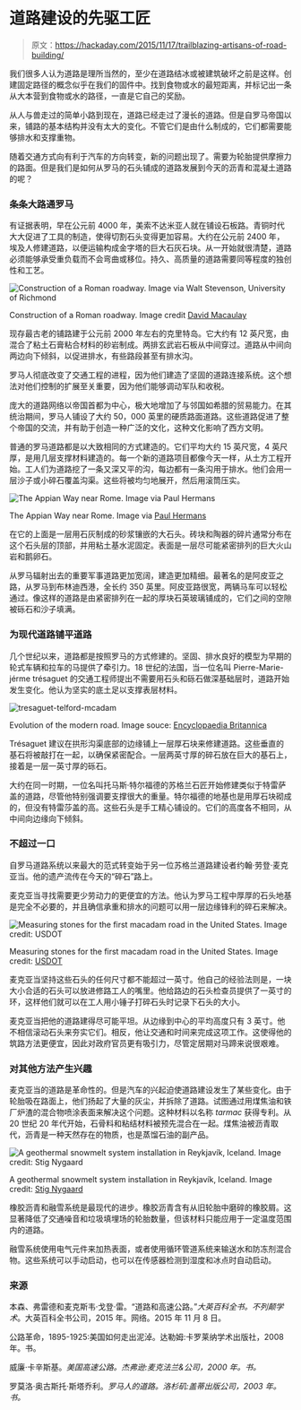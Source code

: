 # 道路建设的先驱工匠

> 原文：<https://hackaday.com/2015/11/17/trailblazing-artisans-of-road-building/>

我们很多人认为道路是理所当然的，至少在道路结冰或被建筑破坏之前是这样。创建固定路径的概念似乎在我们的固件中。找到食物或水的最短距离，并标记出一条从大本营到食物或水的路径，一直是它自己的奖励。

从人与兽走过的简单小路到现在，道路已经走过了漫长的道路。但是自罗马帝国以来，铺路的基本结构并没有太大的变化。不管它们是由什么制成的，它们都需要能够排水和支撑重物。

随着交通方式向有利于汽车的方向转变，新的问题出现了。需要为轮胎提供摩擦力的路面。但是我们是如何从罗马的石头铺成的道路发展到今天的沥青和混凝土道路的呢？

### 条条大路通罗马

有证据表明，早在公元前 4000 年，美索不达米亚人就在铺设石板路。青铜时代大大促进了工具的制造，使得切割石头变得更加容易。大约在公元前 2400 年，埃及人修建道路，以便运输构成金字塔的巨大石灰石块。从一开始就很清楚，道路必须能够承受重负载而不会弯曲或移位。持久、高质量的道路需要同等程度的独创性和工艺。

![Construction of a Roman roadway. Image via Walt Stevenson, University of Richmond](img/c267d6bae6f51f371389a2717eda177e.png)

Construction of a Roman roadway. Image credit [David Macaulay](https://www.worldcat.org/title/city-a-story-of-roman-planning-and-construction/oclc/12278994)

现存最古老的铺路建于公元前 2000 年左右的克里特岛。它大约有 12 英尺宽，由混合了粘土石膏粘合材料的砂岩制成。两排玄武岩石板从中间穿过。道路从中间向两边向下倾斜，以促进排水，有些路段甚至有排水沟。

罗马人彻底改变了交通工程的进程，因为他们建造了坚固的道路连接系统。这个想法对他们控制的扩展至关重要，因为他们能够调动军队和收税。

庞大的道路网络以帝国首都为中心，极大地增加了与邻国如希腊的贸易能力。在其统治期间，罗马人铺设了大约 50，000 英里的硬质路面道路。这些道路促进了整个帝国的交流，并有助于创造一种广泛的文化，这种文化影响了西方文明。

普通的罗马道路都是以大致相同的方式建造的。它们平均大约 15 英尺宽，4 英尺厚，是用几层支撑材料建造的。每一个新的道路项目都像今天一样，从土方工程开始。工人们为道路挖了一条又深又平的沟，每边都有一条沟用于排水。他们会用一层沙子或小碎石覆盖沟渠。这些将被均匀地展开，然后用滚筒压实。

![The Appian Way near Rome. Image via Paul Hermans](img/a3182b1ee85f7bfd2f7a6c3447910198.png)

The Appian Way near Rome. Image via [Paul Hermans](https://commons.wikimedia.org/wiki/File:Rome_Via_Appia_Antica_13-01-2011_13-21-18.JPG)

在它的上面是一层用石灰制成的砂浆镶嵌的大石头。砖块和陶器的碎片通常分布在这个石头层的顶部，并用粘土基水泥固定。表面是一层尽可能紧密排列的巨大火山岩和鹅卵石。

从罗马辐射出去的重要军事道路更加宽阔，建造更加精细。最著名的是阿皮亚之路，从罗马到布林迪西港，全长约 350 英里。阿皮亚路很宽，两辆马车可以轻松通过。像这样的道路是由紧密排列在一起的厚块石英玻璃铺成的，它们之间的空隙被砾石和沙子填满。

### 为现代道路铺平道路

几个世纪以来，道路都是按照罗马的方式修建的。坚固、排水良好的模型为早期的轮式车辆和拉车的马提供了牵引力。18 世纪的法国，当一位名叫 Pierre-Marie-jérme trésaguet 的交通工程师提出不需要用石头和砾石做深基础层时，道路开始发生变化。他认为坚实的底土足以支撑表层材料。

![tresaguet-telford-mcadam](img/b9d8dcb230d053e4c14500c724e6f473.png)

Evolution of the modern road. Image souce: [Encyclopaedia Britannica](http://www.britannica.com/)

Trésaguet 建议在拱形沟渠底部的边缘铺上一层厚石块来修建道路。这些垂直的基石将被敲打在一起，以确保紧密配合。一层两英寸厚的碎石放在巨大的基石上，接着是一层一英寸厚的砾石。

大约在同一时期，一位名叫托马斯·特尔福德的苏格兰石匠开始修建类似于特雷萨盖的道路，尽管他特别强调要支撑很大的重量。特尔福德的地基也是用厚石块砌成的，但没有特雷莎盖的高。这些石头是手工精心铺设的。它们的高度各不相同，从中间向边缘向下倾斜。

### 不超过一口

自罗马道路系统以来最大的范式转变始于另一位苏格兰道路建设者约翰·劳登·麦克亚当。他的遗产流传在今天的“碎石”路上。

麦克亚当寻找需要更少劳动力的更便宜的方法。他认为罗马工程中厚厚的石头地基是完全不必要的，并且确信承重和排水的问题可以用一层边缘锋利的碎石来解决。

![Measuring stones for the first macadam road in the United States. Image credit: USDOT](img/9a33a6d71331de4b4c0583fd41f756f5.png)

Measuring stones for the first macadam road in the United States. Image credit: [USDOT](http://www.fhwa.dot.gov/rakeman/1823.htm)

麦克亚当坚持这些石头的任何尺寸都不能超过一英寸。他自己的经验法则是，一块大小合适的石头可以放进修路工人的嘴里。他给路边的石头检查员提供了一英寸的环，这样他们就可以在工人用小锤子打碎石头时记录下石头的大小。

麦克亚当把他的道路建得尽可能平坦。从边缘到中心的平均高度只有 3 英寸。他不相信滚动石头来夯实它们。相反，他让交通和时间来完成这项工作。这使得他的筑路方法更便宜，因此对政府官员更有吸引力，尽管定居期对马蹄来说很艰难。

### 对其他方法产生兴趣

麦克亚当的道路是革命性的。但是汽车的兴起迫使道路建设发生了某些变化。由于轮胎吸在路面上，他们扬起了大量的灰尘，并拆除了道路。试图通过用煤焦油和铁厂炉渣的混合物喷涂表面来解决这个问题。这种材料以名称 *tarmac* 获得专利。从 20 世纪 20 年代开始，石骨料和粘结材料被预先混合在一起。煤焦油被沥青取代，沥青是一种天然存在的物质，也是蒸馏石油的副产品。

![A geothermal snowmelt system installation in Reykjavík, Iceland. Image credit: Stig Nygaard](img/04049f42f9b1e01a36ec9811eefbe7f8.png)

A geothermal snowmelt system installation in Reykjavík, Iceland. Image credit: [Stig Nygaard](http://www.flickr.com/photos/stignygaard/4143658508/)

橡胶沥青和融雪系统是最现代的进步。橡胶沥青含有从旧轮胎中磨碎的橡胶屑。这显著降低了交通噪音和垃圾填埋场的轮胎数量，但该材料只能应用于一定温度范围内的道路。

融雪系统使用电气元件来加热表面，或者使用循环管道系统来输送水和防冻剂混合物。这些系统可以手动启动，也可以在传感器检测到湿度和冰点时自动启动。

### 来源

本森、弗雷德和麦克斯韦·戈登·雷。“道路和高速公路。”*大英百科全书。不列颠学术*。大英百科全书公司，2015 年。网络。2015 年 11 月 8 日。

公路革命，1895-1925:美国如何走出泥淖。达勒姆:卡罗莱纳学术出版社，2008 年。书。

威廉·卡辛斯基。*美国高速公路。杰弗逊:麦克法兰&公司，2000 年。书。*

罗莫洛·奥古斯托·斯塔乔利。*罗马人的道路。洛杉矶:盖蒂出版公司，2003 年。书。*